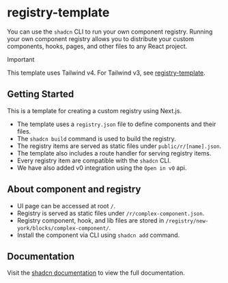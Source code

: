 # registry-template

You can use the `shadcn` CLI to run your own component registry. Running your own
component registry allows you to distribute your custom components, hooks, pages, and
other files to any React project.

> [!IMPORTANT]  
> This template uses Tailwind v4. For Tailwind v3, see [registry-template](https://github.com/shadcn-ui/registry-template).

## Getting Started

This is a template for creating a custom registry using Next.js.

- The template uses a `registry.json` file to define components and their files.
- The `shadcn build` command is used to build the registry.
- The registry items are served as static files under `public/r/[name].json`.
- The template also includes a route handler for serving registry items.
- Every registry item are compatible with the `shadcn` CLI.
- We have also added v0 integration using the `Open in v0` api.

## About component and registry
- UI page can be accessed at root `/`.
- Registry is served as static files under `/r/complex-component.json`.
- Registry component, hook, and lib files are stored in `/registry/new-york/blocks/complex-component/`.
- Install the component via CLI using `shadcn add` command.

## Documentation

Visit the [shadcn documentation](https://ui.shadcn.com/docs/registry) to view the full documentation.
